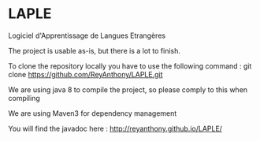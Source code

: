 # LAPLE
Logiciel d'Apprentissage de Langues Etrangères

The project is usable as-is, but there is a lot to finish. 

To clone the repository locally you have to use the following command : 
git clone https://github.com/ReyAnthony/LAPLE.git

We are using java 8 to compile the project, so please comply to this when compiling

We are using Maven3 for dependency management

You will find the javadoc here :
http://reyanthony.github.io/LAPLE/





